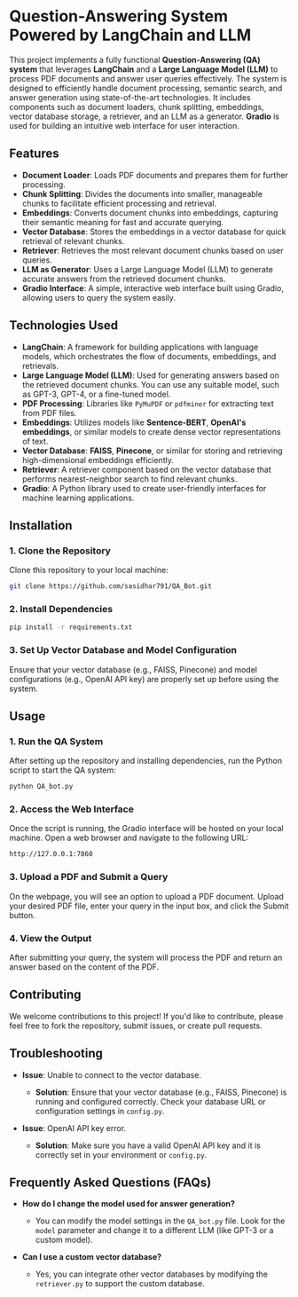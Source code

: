 # Question-Answering System Powered by LangChain and LLM

This project implements a fully functional **Question-Answering (QA) system** that leverages **LangChain** and a **Large Language Model (LLM)** to process PDF documents and answer user queries effectively. The system is designed to efficiently handle document processing, semantic search, and answer generation using state-of-the-art technologies. It includes components such as document loaders, chunk splitting, embeddings, vector database storage, a retriever, and an LLM as a generator. **Gradio** is used for building an intuitive web interface for user interaction.

## Features

- **Document Loader**: Loads PDF documents and prepares them for further processing.
- **Chunk Splitting**: Divides the documents into smaller, manageable chunks to facilitate efficient processing and retrieval.
- **Embeddings**: Converts document chunks into embeddings, capturing their semantic meaning for fast and accurate querying.
- **Vector Database**: Stores the embeddings in a vector database for quick retrieval of relevant chunks.
- **Retriever**: Retrieves the most relevant document chunks based on user queries.
- **LLM as Generator**: Uses a Large Language Model (LLM) to generate accurate answers from the retrieved document chunks.
- **Gradio Interface**: A simple, interactive web interface built using Gradio, allowing users to query the system easily.

## Technologies Used

- **LangChain**: A framework for building applications with language models, which orchestrates the flow of documents, embeddings, and retrievals.
- **Large Language Model (LLM)**: Used for generating answers based on the retrieved document chunks. You can use any suitable model, such as GPT-3, GPT-4, or a fine-tuned model.
- **PDF Processing**: Libraries like `PyMuPDF` or `pdfminer` for extracting text from PDF files.
- **Embeddings**: Utilizes models like **Sentence-BERT**, **OpenAI's embeddings**, or similar models to create dense vector representations of text.
- **Vector Database**: **FAISS**, **Pinecone**, or similar for storing and retrieving high-dimensional embeddings efficiently.
- **Retriever**: A retriever component based on the vector database that performs nearest-neighbor search to find relevant chunks.
- **Gradio**: A Python library used to create user-friendly interfaces for machine learning applications.



## Installation

### 1. Clone the Repository
Clone this repository to your local machine:
```bash
git clone https://github.com/sasidhar791/QA_Bot.git
```

### 2. Install Dependencies
```bash
pip install -r requirements.txt
```
### 3. Set Up Vector Database and Model Configuration
Ensure that your vector database (e.g., FAISS, Pinecone) and model configurations (e.g., OpenAI API key) are properly set up before using the system.



## Usage
### 1. Run the QA System
After setting up the repository and installing dependencies, run the Python script to start the QA system:
```bash
python QA_bot.py
```

### 2. Access the Web Interface
Once the script is running, the Gradio interface will be hosted on your local machine. Open a web browser and navigate to the following URL:
```bash
http://127.0.0.1:7860
```

### 3. Upload a PDF and Submit a Query
On the webpage, you will see an option to upload a PDF document. Upload your desired PDF file, enter your query in the input box, and click the Submit button.


### 4. View the Output
After submitting your query, the system will process the PDF and return an answer based on the content of the PDF.



## Contributing
We welcome contributions to this project! If you'd like to contribute, please feel free to fork the repository, submit issues, or create pull requests.



## Troubleshooting

- **Issue**: Unable to connect to the vector database.
  - **Solution**: Ensure that your vector database (e.g., FAISS, Pinecone) is running and configured correctly. Check your database URL or configuration settings in `config.py`.

- **Issue**: OpenAI API key error.
  - **Solution**: Make sure you have a valid OpenAI API key and it is correctly set in your environment or `config.py`.



## Frequently Asked Questions (FAQs)

- **How do I change the model used for answer generation?**
  - You can modify the model settings in the `QA_bot.py` file. Look for the `model` parameter and change it to a different LLM (like GPT-3 or a custom model).

- **Can I use a custom vector database?**
  - Yes, you can integrate other vector databases by modifying the `retriever.py` to support the custom database.

